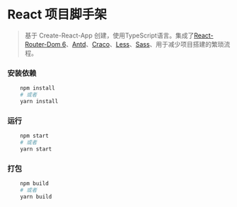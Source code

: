 # React 项目脚手架

> 基于 Create-React-App 创建，使用TypeScript语言。集成了[React-Router-Dom 6](https://reactrouter.com/docs/en/v6)、[Antd](https://ant-design.gitee.io/components/overview-cn/)、[Craco](https://www.npmjs.com/package/@craco/craco)、[Less](https://less.bootcss.com/#%E6%A6%82%E8%A7%88)、[Sass](https://www.sass.hk/guide/)、用于减少项目搭建的繁琐流程。

### 安装依赖
```bash
    npm install
    # 或者
    yarn install
```

### 运行
```bash
    npm start
    # 或者
    yarn start
```

### 打包
```bash
    npm build
    # 或者
    yarn build
```